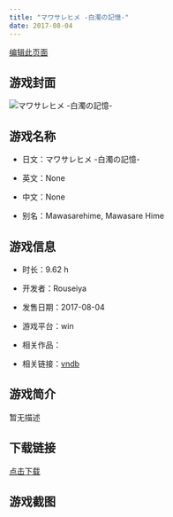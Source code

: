 ```yaml
---
title: "マワサレヒメ -白濁の記憶-"
date: 2017-08-04
---
```

[编辑此页面](https://github.com/ACG-3/ADV3-source/blob/main/source/_posts/games/%E3%83%9E%E3%83%AF%E3%82%B5%E3%83%AC%E3%83%92%E3%83%A1%20-%E7%99%BD%E6%BF%81%E3%81%AE%E8%A8%98%E6%86%B6-.md)

## 游戏封面

![マワサレヒメ -白濁の記憶-](https%3A//pan.timero.xyz/onedrive/img_lib_001/%E3%83%9E%E3%83%AF%E3%82%B5%E3%83%AC%E3%83%92%E3%83%A1%20-%E7%99%BD%E6%BF%81%E3%81%AE%E8%A8%98%E6%86%B6-_cover.avif)


## 游戏名称

- 日文：マワサレヒメ -白濁の記憶-
- 英文：None
- 中文：None

- 别名：Mawasarehime, Mawasare Hime


## 游戏信息

- 时长：9.62 h
- 开发者：Rouseiya
- 发售日期：2017-08-04
- 游戏平台：win
- 相关作品：

- 相关链接：[vndb](https://vndb.org/v21653)


## 游戏简介

暂无描述


## 下载链接

[点击下载](https://pan.timero.xyz/onedrive/adv_lib_001/%E3%83%9E%E3%83%AF%E3%82%B5%E3%83%AC%E3%83%92%E3%83%A1%20-%E7%99%BD%E6%BF%81%E3%81%AE%E8%A8%98%E6%86%B6-)


## 游戏截图


